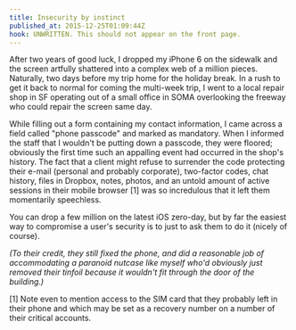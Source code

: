 ```yaml
---
title: Insecurity by instinct
published_at: 2015-12-25T01:09:44Z
hook: UNWRITTEN. This should not appear on the front page.
---
```


After two years of good luck, I dropped my iPhone 6 on the sidewalk and the
screen artfully shattered into a complex web of a million pieces. Naturally,
two days before my trip home for the holiday break. In a rush to get it back to
normal for coming the multi-week trip, I went to a local repair shop in SF
operating out of a small office in SOMA overlooking the freeway who could
repair the screen same day.

While filling out a form containing my contact information, I came across a
field called "phone passcode" and marked as mandatory. When I informed the
staff that I wouldn't be putting down a passcode, they were floored; obviously
the first time such an appalling event had occurred in the shop's history. The
fact that a client might refuse to surrender the code protecting their e-mail
(personal and probably corporate), two-factor codes, chat history, files in
Dropbox, notes, photos, and an untold amount of active sessions in their mobile
browser [1] was so incredulous that it left them momentarily speechless.

You can drop a few million on the latest iOS zero-day, but by far the easiest
way to compromise a user's security is to just to ask them to do it (nicely of
course).

_(To their credit, they still fixed the phone, and did a reasonable job of
accommodating a paranoid nutcase like myself who'd obviously just removed their
tinfoil because it wouldn't fit through the door of the building.)_

[1] Note even to mention access to the SIM card that they probably left in
their phone and which may be set as a recovery number on a number of their
critical accounts.
